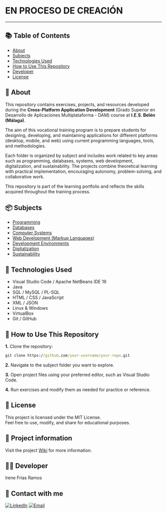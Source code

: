 # EN PROCESO DE CREACIÓN 
 ---
## 📚 Table of Contents
- [About](#-about)
- [Subjects](#-subjects)
- [Technologies Used](#-technologies-used)
- [How to Use This Repository](#-how-to-use-this-repository)
- [Developer](#-developer)
- [License](#-license)
 
## 📌 About  
This repository contains exercises, projects, and resources developed during the **Cross-Platform Application Development** (Grado Superior en Desarrollo de Aplicaciones Multiplataforma - DAM) course at **I.E.S. Belén (Málaga)**.

The aim of this vocational training program is to prepare students for designing, developing, and maintaining applications for different platforms (desktop, mobile, and web) using current programming languages, tools, and methodologies.

Each folder is organized by subject and includes work related to key areas such as programming, databases, systems, web development, digitalization, and sustainability. The projects combine theoretical learning with practical implementation, encouraging autonomy, problem-solving, and collaborative work.

This repository is part of the learning portfolio and reflects the skills acquired throughout the training process.

## 📦 Subjects
- [Programming](./Programming)
- [Databases](https://github.com/Irene-Frias/1DAM-Cross-Platform-Application-Development/tree/main/Database)
- [Computer Systems](https://github.com/Irene-Frias/1DAM-Cross-Platform-Application-Development/tree/main/Computer-Systems)
- [Web Development (Markup Languages)](https://github.com/Irene-Frias/1DAM-Cross-Platform-Application-Development/tree/main/Markup-Language)
- [Development Environments](./Development-Environments)
- [Digitalization](./Digitalization)
- [Sustainability](./Sustainability)

## 🧰 Technologies Used
- Visual Studio Code / Apache NetBeans IDE 19  
- Java
- SQL / MySQL / PL-SQL
- HTML / CSS / JavaScript
- XML / JSON
- Linux & Windows
- VirtualBox
- Git / GitHub

## 🚀 How to Use This Repository
**1.** Clone the repository:
   ```cmd
   git clone https://github.com/your-username/your-repo.git
   ```
**2.** Navigate to the subject folder you want to explore.

**3.** Open project files using your preferred editor, such as Visual Studio Code.

**4.** Run exercises and modify them as needed for practice or reference.

## 📄 License
This project is licensed under the MIT License.  
Feel free to use, modify, and share for educational purposes.

## 📖 Project information
Visit the project [Wiki](https://github.com/Irene-Frias/Markup-Language/wiki) for more information.

## 👩‍💻 Developer
Irene Frias Ramos

## 📱 Contact with me 
[![LinkedIn](https://img.shields.io/badge/LinkedIn-0077B5?style=for-the-badge&logo=linkedin&logoColor=white)](https://www.linkedin.com/in/IreneFrías/)
[![Email](https://img.shields.io/badge/Email-D14836?style=for-the-badge&logo=gmail&logoColor=white)](mailto:irene15frias@gmail.com)
